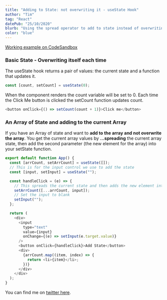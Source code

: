 ```yaml
---
title: "Adding to State: not overwriting it - useState Hook"
author: "Tim"
tag: "React"
datePub: "25/10/2020"
blurb: "Using the spread operator to add to state instead of overwriting it."
color: "blue"
---
```


[Working example on CodeSandbox](https://codesandbox.io/s/react-responsive-navbar-ett4z)

### Basic State - Overwriting itself each time

The useState hook returns a pair of values: the current state and a function that updates it.

```javascript
const [count, setCount] = useState(0);
```

When the component renders the count variable will be set to 0. Each time the Click Me button is clicked the setCount function updates count.

```javascript
<button onClick={() => setCount(count + 1)}>Click me</button>
```

### An Array of State and adding to the current Array

If you have an Array of state and want to **add to the array and not overwrite the array**. You get the current array values by **...spreading** the current array state, then add the second parameter (the new element for the array) into your setState function.

```javascript
export default function App() {
  const [arrCount, setArrCount] = useState([]);
  // This is for the input control we use to add the state
  const [input, setInput] = useState("");

  const handleClick = (e) => {
    // This spreads the current state and then adds the new element into the array state.
    setArrCount([...arrCount, input]);
    // Set the input to blank
    setInput("");
  };

  return (
    <div>
      <input
        type="text"
        value={input}
        onChange={(e) => setInput(e.target.value)}
      />
      <button onClick={handleClick}>Add State</button>
      <div>
        {arrCount.map((item, index) => {
          return <li>{item}</li>;
        })}
      </div>
    </div>
  );
}
```

You can find me on [twitter here](https://twitter.com/Tim__Moran).
